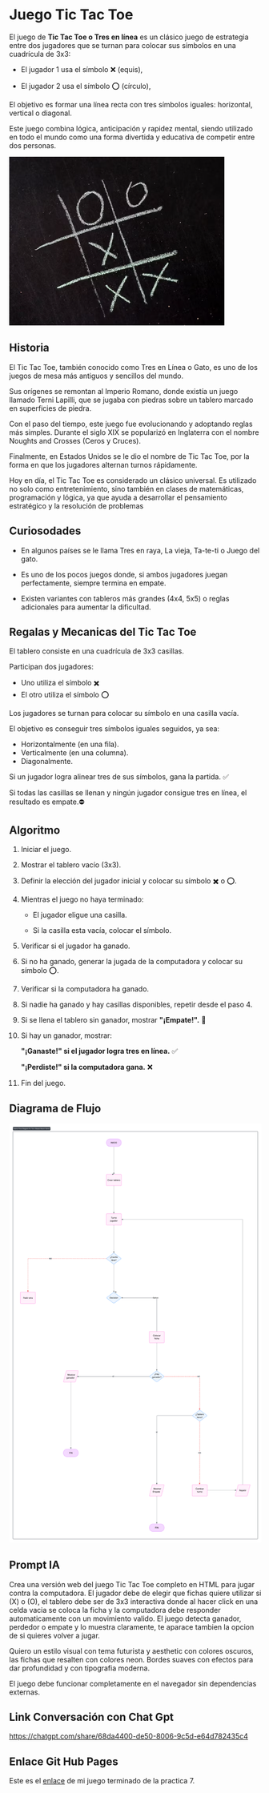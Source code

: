 # Juego Tic Tac Toe

El juego de **Tic Tac Toe o Tres en línea** es un clásico juego de estrategia entre dos jugadores que se turnan para colocar sus símbolos en una cuadrícula de 3x3:

- El jugador 1 usa el símbolo ❌ (equis),

- El jugador 2 usa el símbolo ⭕ (círculo),

El objetivo es formar una línea recta con tres símbolos iguales: horizontal, vertical o diagonal.

Este juego combina lógica, anticipación y rapidez mental, siendo utilizado en todo el mundo como una forma divertida y educativa de competir entre dos personas.

![XoXo](../assets/xoxo.png)

## Historia

El Tic Tac Toe, también conocido como Tres en Línea o Gato, es uno de los juegos de mesa más antiguos y sencillos del mundo. 

Sus orígenes se remontan al Imperio Romano, donde existía un juego llamado Terni Lapilli, que se jugaba con piedras sobre un tablero marcado en superficies de piedra.

Con el paso del tiempo, este juego fue evolucionando y adoptando reglas más simples. Durante el siglo XIX se popularizó en Inglaterra con el nombre Noughts and Crosses (Ceros y Cruces). 

Finalmente, en Estados Unidos se le dio el nombre de Tic Tac Toe, por la forma en que los jugadores alternan turnos rápidamente.

Hoy en día, el Tic Tac Toe es considerado un clásico universal. Es utilizado no solo como entretenimiento, sino también en clases de matemáticas, programación y lógica, ya que ayuda a desarrollar el pensamiento estratégico y la resolución de problemas

## Curiosodades

- En algunos países se le llama Tres en raya, La vieja, Ta-te-ti o Juego del gato.

- Es uno de los pocos juegos donde, si ambos jugadores juegan perfectamente, siempre termina en empate.

- Existen variantes con tableros más grandes (4x4, 5x5) o reglas adicionales para aumentar la dificultad.

## Regalas y Mecanicas del Tic Tac Toe

El tablero consiste en una cuadrícula de 3x3 casillas.


Participan dos jugadores:
- Uno utiliza el símbolo ✖️
- El otro utiliza el símbolo ⭕

Los jugadores se turnan para colocar su símbolo en una casilla vacía.


El objetivo es conseguir tres símbolos iguales seguidos, ya sea:


- Horizontalmente (en una fila).
- Verticalmente (en una columna).
- Diagonalmente.


Si un jugador logra alinear tres de sus símbolos, gana la partida. ✅


Si todas las casillas se llenan y ningún jugador consigue tres en línea, el resultado es empate.⛔



## Algoritmo

 1. Iniciar el juego.

 2. Mostrar el tablero vacío (3x3).

 3. Definir la elección del jugador inicial y colocar su símbolo ✖️ o ⭕.

 4. Mientras el juego no haya terminado:
    
    - El jugador eligue una casilla.

    - Si la casilla esta vacía, colocar el símbolo.

    
5. Verificar si el jugador ha ganado.

6. Si no ha ganado, generar la jugada de la computadora y colocar su símbolo ⭕.

7. Verificar si la computadora ha ganado.

8. Si nadie ha ganado y hay casillas disponibles, repetir desde el paso 4.

9. Si se llena el tablero sin ganador, mostrar **"¡Empate!".** 🔁

10. Si hay un ganador, mostrar:

    **"¡Ganaste!" si el jugador logra tres en línea.** ✅

    **"¡Perdiste!" si la computadora gana.** ❌

11. Fin del juego.

## Diagrama de Flujo

![Diagrama de Flujo Tic Tac Toe](../assets/diagrama.png)

## Prompt IA
Crea una  versión web del juego  Tic Tac Toe completo en HTML para jugar contra la computadora. El jugador debe de elegir que fichas quiere utilizar si (X) o (O), el tablero debe ser de 3x3 interactiva donde al hacer click en una celda vacia se coloca la ficha y la computadora debe responder automaticamente con un movimiento valido. El juego detecta ganador, perdedor o empate y lo muestra claramente, te aparace tambien la opcion de si quieres volver a jugar.

Quiero un estilo visual con tema futurista y aesthetic con colores oscuros, las fichas que resalten con colores neon. Bordes suaves con efectos para dar profundidad y con tipografia moderna.

El juego debe funcionar completamente en el navegador sin dependencias externas.

## Link Conversación con Chat Gpt

https://chatgpt.com/share/68da4400-de50-8006-9c5d-e64d782435c4


## Enlace Git Hub Pages

 Este es el [enlace](https://stylelessbee61.github.io/entregas-lenguajes-interpretados/tictactoe.html) de mi juego terminado de la practica 7.


